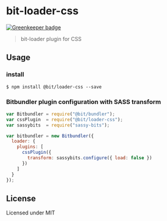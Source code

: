 # bit-loader-css

[![Greenkeeper badge](https://badges.greenkeeper.io/MiguelCastillo/bit-loader-css.svg)](https://greenkeeper.io/)
> bit-loader plugin for CSS


## Usage

### install

```
$ npm install @bit/loader-css --save
```

### Bitbundler plugin configuration with SASS transform

``` javascript
var Bitbundler = require("@bit/bundler");
var cssPlugin  = require("@bit/loader-css");
var sassybits  = require("sassy-bits");

var bitbundler = new Bitbundler({
  loader: {
    plugins: [
      cssPlugin({
        transform: sassybits.configure({ load: false })
      })
    ]
  }
});
```

## License

Licensed under MIT
